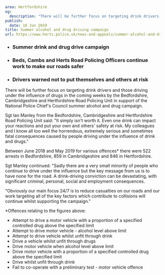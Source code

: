 ```yaml
area: Hertfordshire
og:
  description: "There will be further focus on targeting drink drivers and those driving under the influence of drugs in the coming weeks by the Bedfordshire, Cambridgeshire and Hertfordshire Road Policing Unit in support of the National Police Chief\u2019s Council summer alcohol and drug campaign."
publish:
  date: 18 Jun 2019
title: Summer alcohol and drug driving campaign
url: https://www.herts.police.uk/news-and-appeals/summer-alcohol-and-drug-driving-campaign-0390
```

* ### Summer drink and drug drive campaign

 * ### Beds, Cambs and Herts Road Policing Officers continue work to make our roads safer

 * ### Drivers warned not to put themselves and others at risk

There will be further focus on targeting drink drivers and those driving under the influence of drugs in the coming weeks by the Bedfordshire, Cambridgeshire and Hertfordshire Road Policing Unit in support of the National Police Chief's Council summer alcohol and drug campaign.

Sgt Ian Manley from the Bedfordshire, Cambridgeshire and Hertfordshire Road Policing Unit said: "It simply isn't worth it. Even one drink can impact your reactions and put your own and others' safety at risk. My colleagues and I know all too well the horrendous, extremely serious and sometimes fatal consequences caused by people driving under the influence of drink and drugs."

Between June 2018 and May 2019 for various offences* there were 522 arrests in Bedfordshire, 859 in Cambridgeshire and 846 in Hertfordshire.

Sgt Manley continued: "Sadly there are a very small minority of people who continue to drive under the influence but the key message from us is to have none for the road. A drink-driving conviction can be devastating, with significant criminal, personal, social and employment consequences.

"Obviously our main focus 24/7 is to reduce casualties on our roads and our work targeting all of the key factors which contribute to collisions will continue whilst supporting the campaign."

*Offences relating to the figures above:

 * Attempt to drive a motor vehicle with a proportion of a specified controlled drug above the specified limit
 * Attempt to drive motor vehicle - alcohol level above limit
 * Attempt to drive vehicle whilst unfit through drink
 * Drive a vehicle whilst unfit through drugs
 * Drive motor vehicle when alcohol level above limit
 * Drive motor vehicle with a proportion of a specified controlled drug above the specified limit
 * Drive whilst unfit through drink
 * Fail to co-operate with a preliminary test - motor vehicle offence
